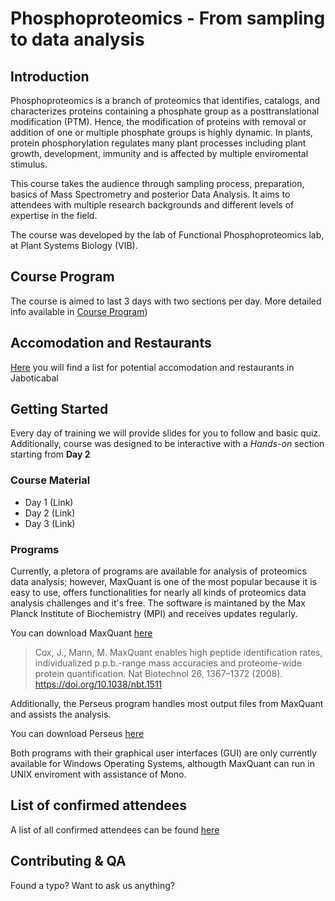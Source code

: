 # Phosphoproteomics - From sampling to data analysis
## Introduction

Phosphoproteomics is a branch of proteomics that identifies, catalogs, and characterizes proteins containing a phosphate group as a posttranslational modification (PTM). Hence, the modification of proteins with removal or addition of one or multiple phosphate groups is highly dynamic. In plants, protein phosphorylation regulates many plant processes including plant growth, development, immunity and is affected by multiple enviromental stimulus. 

This course takes the audience through sampling process, preparation, basics of Mass Spectrometry and posterior Data Analysis. It aims to attendees with multiple research backgrounds and different levels of expertise in the field. 

The course was developed by the lab of Functional Phosphoproteomics lab, at Plant Systems Biology (VIB).

## Course Program

The course is aimed to last 3 days with two sections per day. More detailed info available in [Course Program](https://cassio-lima.github.io/Phosphoproteomics_course_Jaboticabal-2022/course_program))

## Accomodation and Restaurants

[Here](https://github.com/Cassio-Lima/Phosphoproteomics_course_Jaboticabal-2022/blob/47c97fd109a46f65b936e92c3ca3ce03eea6429b/Info_files/Alimenta%C3%A7%C3%A3o-estadia-P-course.pdf) you will find a list for potential accomodation and restaurants in Jaboticabal 


<object data="https://github.com/Cassio-Lima/Phosphoproteomics_course_Jaboticabal-2022/blob/47c97fd109a46f65b936e92c3ca3ce03eea6429b/Info_files/Alimenta%C3%A7%C3%A3o-estadia-P-course.pdf" width="1000" height="1000" type='application/pdf'></object>

## Getting Started

Every day of training we will provide slides for you to follow and basic quiz. Additionally, course was designed to be interactive with a *Hands-on* section starting from **Day 2**

### Course Material 

- Day 1 (Link)
- Day 2 (Link)
- Day 3 (Link)

### Programs

Currently, a pletora of programs are available for analysis of proteomics data analysis; however, MaxQuant is one of the most popular because it is easy to use, offers functionalities for nearly all kinds of proteomics data analysis challenges and it's free. The software is maintaned by the Max Planck Institute of Biochemistry (MPI) and receives updates regularly. 

You can download MaxQuant [here](https://www.maxquant.org/maxquant/)

> Cox, J., Mann, M. MaxQuant enables high peptide identification rates, individualized p.p.b.-range mass accuracies and proteome-wide protein quantification. Nat Biotechnol 26, 1367–1372 (2008). https://doi.org/10.1038/nbt.1511

Additionally, the Perseus program handles most output files from MaxQuant and assists the analysis.

You can download Perseus [here](https://www.maxquant.org/perseus/)

Both programs with their graphical user interfaces (GUI) are only currently available for Windows Operating Systems, althougth MaxQuant can run in UNIX enviroment with assistance of Mono. 

## List of confirmed attendees 

A list of all confirmed attendees can be found [here](https://cassio-lima.github.io/Phosphoproteomics_course_Jaboticabal-2022/Confirmed_attendees)

## Contributing & QA

Found a typo? Want to ask us anything? 
